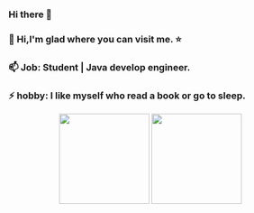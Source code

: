 ### Hi there 👋

<!--
**HopeLight/HopeLight** is a ✨ _special_ ✨ repository because its `README.md` (this file) appears on your GitHub profile.

Here are some ideas to get you started:

- 🔭 I’m currently working on ...
- 🌱 I’m currently learning ...
- 👯 I’m looking to collaborate on ...
- 🤔 I’m looking for help with ...
- 💬 Ask me about ...
- 📫 How to reach me: ...
- 😄 Pronouns: ...
- ⚡ Fun fact: ...
-->
### 🤔 Hi,I'm glad where you can visit me. ⭐
### 📫 Job: Student | Java develop engineer.
### ⚡ hobby: I like myself who read a book or go to sleep.

<p align="center">
  <img height="160" src="https://github-readme-stats.vercel.app/api/top-langs/?username=HopeLight&theme=react&hide=html,css,dockerfile,shell,Objective-C,cmake,scss,ejs,stylus&count_private=true&show_icons=true&hide_border=true&layout=compact"/>
  
  <img height="160" src="https://github-readme-stats.vercel.app/api?username=HopeLight&count_private=true&show_icons=true&theme=onedark&include_all_commits=true&hide_border=true"/>
</p>
